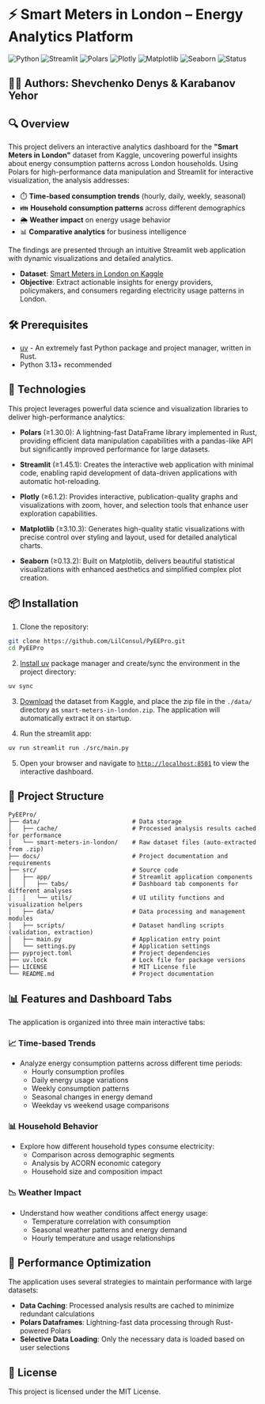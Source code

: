 # ⚡ Smart Meters in London – Energy Analytics Platform

![Python](https://img.shields.io/badge/Python-3.13-blue.svg)
![Streamlit](https://img.shields.io/badge/Streamlit-1.45.1-red.svg)
![Polars](https://img.shields.io/badge/Polars-1.30.0-yellow.svg)
![Plotly](https://img.shields.io/badge/Plotly-6.1.2-purple.svg)
![Matplotlib](https://img.shields.io/badge/Matplotlib-3.10.3-green.svg)
![Seaborn](https://img.shields.io/badge/Seaborn-0.13.2-orange.svg)
![Status](https://img.shields.io/badge/Status-Active-success.svg)

## 👨‍💻 Authors: Shevchenko Denys & Karabanov Yehor

## 🔍 Overview

This project delivers an interactive analytics dashboard for the **"Smart Meters in London"** dataset from Kaggle, uncovering powerful insights about energy consumption patterns across London households. Using Polars for high-performance data manipulation and Streamlit for interactive visualization, the analysis addresses:

- ⏱️ **Time-based consumption trends** (hourly, daily, weekly, seasonal)
- 👪 **Household consumption patterns** across different demographics
- 🌦️ **Weather impact** on energy usage behavior
- 📊 **Comparative analytics** for business intelligence

The findings are presented through an intuitive Streamlit web application with dynamic visualizations and detailed analytics.

- **Dataset**: [Smart Meters in London on Kaggle](https://www.kaggle.com/datasets/jeanmidev/smart-meters-in-london)
- **Objective**: Extract actionable insights for energy providers, policymakers, and consumers regarding electricity usage patterns in London.

## 🛠️ Prerequisites

- [uv](https://docs.astral.sh/uv/getting-started/installation/#installation-methods) - An extremely fast Python package and project manager, written in Rust.
- Python 3.13+ recommended

## 🚀 Technologies

This project leverages powerful data science and visualization libraries to deliver high-performance analytics:

- **Polars** (≥1.30.0): A lightning-fast DataFrame library implemented in Rust, providing efficient data manipulation capabilities with a pandas-like API but significantly improved performance for large datasets.

- **Streamlit** (≥1.45.1): Creates the interactive web application with minimal code, enabling rapid development of data-driven applications with automatic hot-reloading.

- **Plotly** (≥6.1.2): Provides interactive, publication-quality graphs and visualizations with zoom, hover, and selection tools that enhance user exploration capabilities.

- **Matplotlib** (≥3.10.3): Generates high-quality static visualizations with precise control over styling and layout, used for detailed analytical charts.

- **Seaborn** (≥0.13.2): Built on Matplotlib, delivers beautiful statistical visualizations with enhanced aesthetics and simplified complex plot creation.

## 📦 Installation

1. Clone the repository:

```bash
git clone https://github.com/LilConsul/PyEEPro.git
cd PyEEPro
```

2. [Install uv](https://docs.astral.sh/uv/getting-started/installation/#installation-methods) package manager and create/sync the environment in the project directory:

```bash
uv sync
```

3. [Download](https://www.kaggle.com/datasets/jeanmidev/smart-meters-in-london) the dataset from Kaggle, and place the zip file in the `./data/` directory as `smart-meters-in-london.zip`. The application will automatically extract it on startup.

4. Run the streamlit app:

```bash
uv run streamlit run ./src/main.py
```

5. Open your browser and navigate to [`http://localhost:8501`](http://localhost:8501) to view the interactive dashboard.

## 📂 Project Structure

```
PyEEPro/
├── data/                          # Data storage
│   ├── cache/                     # Processed analysis results cached for performance
│   └── smart-meters-in-london/    # Raw dataset files (auto-extracted from .zip)
├── docs/                          # Project documentation and requirements
├── src/                           # Source code
│   ├── app/                       # Streamlit application components
│   │   ├── tabs/                  # Dashboard tab components for different analyses
│   │   └── utils/                 # UI utility functions and visualization helpers
│   ├── data/                      # Data processing and management modules
│   ├── scripts/                   # Dataset handling scripts (validation, extraction)
│   ├── main.py                    # Application entry point
│   └── settings.py                # Application settings
├── pyproject.toml                 # Project dependencies
├── uv.lock                        # Lock file for package versions
├── LICENSE                        # MIT License file
└── README.md                      # Project documentation
```

## 📊 Features and Dashboard Tabs

The application is organized into three main interactive tabs:

### 📈 Time-based Trends
- Analyze energy consumption patterns across different time periods:
  - Hourly consumption profiles
  - Daily energy usage variations 
  - Weekly consumption patterns
  - Seasonal changes in energy demand
  - Weekday vs weekend usage comparisons

### 📊 Household Behavior
- Explore how different household types consume electricity:
  - Comparison across demographic segments
  - Analysis by ACORN economic category
  - Household size and composition impact

### 📉 Weather Impact
- Understand how weather conditions affect energy usage:
  - Temperature correlation with consumption
  - Seasonal weather patterns and energy demand
  - Hourly temperature and usage relationships

## 🔧 Performance Optimization

The application uses several strategies to maintain performance with large datasets:

- **Data Caching**: Processed analysis results are cached to minimize redundant calculations
- **Polars Dataframes**: Lightning-fast data processing through Rust-powered Polars
- **Selective Data Loading**: Only the necessary data is loaded based on user selections

## 📝 License

This project is licensed under the MIT License.

